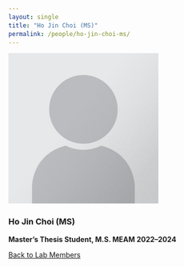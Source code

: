 ```yaml
---
layout: single
title: "Ho Jin Choi (MS)"
permalink: /people/ho-jin-choi-ms/
---
```


![Ho Jin Choi (MS)](/assets/images/people/generic-avatar.png)

### Ho Jin Choi (MS)

**Master’s Thesis Student, M.S. MEAM 2022–2024**

[Back to Lab Members](/people/)
